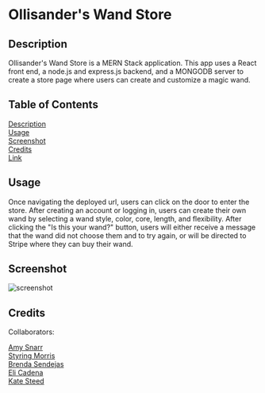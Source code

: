# Ollisander's Wand Store

## Description
Ollisander's Wand Store is a MERN Stack application. This app uses a React front end, a node.js and express.js backend, and a MONGODB server to create a store page where users can create and customize a magic wand.

## Table of Contents
[Description](#Description)<br>
[Usage](#Usage)<br>
[Screenshot](#Screenshot)<br>
[Credits](#Credits)<br>
[Link](#Link)

## Usage
Once navigating the deployed url, users can click on the door to enter the store. After creating an account or logging in, users can create their own wand by selecting a wand style, color, core, length, and flexibility. After clicking the "Is this your wand?" button, users will either receive a message that the wand did not choose them and to try again, or will be directed to Stripe where they can buy their wand.

## Screenshot
![screenshot](./assets/screenshot.png)

## Credits
Collaborators:

<a href="https://github.com/sifrult">Amy Snarr</a><br>
<a href="https://github.com/Styrlingjohn">Styring Morris</a><br>
<a href="https://github.com/brenda255">Brenda Sendejas</a><br>
<a href="https://github.com/ecadena7">Eli Cadena</a><br>
<a href="https://github.com/Ksteed8859">Kate Steed</a><br>
